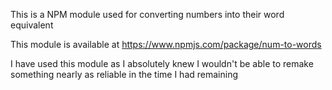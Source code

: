 This is a NPM module used for converting numbers into their word equivalent

This module is available at https://www.npmjs.com/package/num-to-words

I have used this module as I absolutely knew I wouldn't be able to remake something nearly as reliable in the time I had remaining